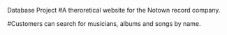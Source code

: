 Database Project
#A theroretical website for the Notown record company.

#Customers can search for musicians, albums and songs by name.
